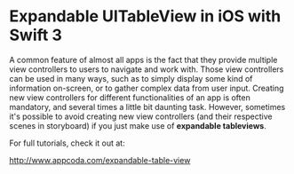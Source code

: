 # Expandable UITableView in iOS with Swift 3

A common feature of almost all apps is the fact that they provide multiple view controllers to users to navigate and work with. Those view controllers can be used in many ways, such as to simply display some kind of information on-screen, or to gather complex data from user input. Creating new view controllers for different functionalities of an app is often mandatory, and several times a little bit daunting task. However, sometimes it's possible to avoid creating new view controllers (and their respective scenes in storyboard) if you just make use of **expandable tableviews**.

For full tutorials, check it out at:

http://www.appcoda.com/expandable-table-view
